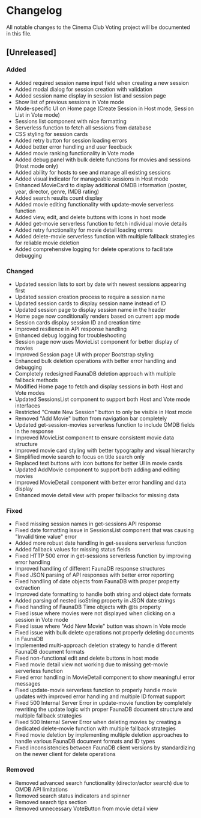 # Changelog

All notable changes to the Cinema Club Voting project will be documented in this file.

## [Unreleased]

### Added
- Added required session name input field when creating a new session
- Added modal dialog for session creation with validation
- Added session name display in session list and session page
- Show list of previous sessions in Vote mode
- Mode-specific UI on Home page (Create Session in Host mode, Session List in Vote mode)
- Sessions list component with nice formatting
- Serverless function to fetch all sessions from database
- CSS styling for session cards
- Added retry button for session loading errors
- Added better error handling and user feedback
- Added movie ranking functionality in Vote mode
- Added debug panel with bulk delete functions for movies and sessions (Host mode only)
- Added ability for hosts to see and manage all existing sessions
- Added visual indicator for manageable sessions in Host mode
- Enhanced MovieCard to display additional OMDB information (poster, year, director, genre, IMDB rating)
- Added search results count display
- Added movie editing functionality with update-movie serverless function
- Added view, edit, and delete buttons with icons in host mode
- Added get-movie serverless function to fetch individual movie details
- Added retry functionality for movie detail loading errors
- Added delete-movie serverless function with multiple fallback strategies for reliable movie deletion
- Added comprehensive logging for delete operations to facilitate debugging

### Changed
- Updated session lists to sort by date with newest sessions appearing first
- Updated session creation process to require a session name
- Updated session cards to display session name instead of ID
- Updated session page to display session name in the header
- Home page now conditionally renders based on current app mode
- Session cards display session ID and creation time
- Improved resilience in API response handling
- Enhanced debug logging for troubleshooting
- Session page now uses MovieList component for better display of movies
- Improved Session page UI with proper Bootstrap styling
- Enhanced bulk deletion operations with better error handling and debugging
- Completely redesigned FaunaDB deletion approach with multiple fallback methods
- Modified Home page to fetch and display sessions in both Host and Vote modes
- Updated SessionsList component to support both Host and Vote mode interfaces
- Restricted "Create New Session" button to only be visible in Host mode
- Removed "Add Movie" button from navigation bar completely
- Updated get-session-movies serverless function to include OMDB fields in the response
- Improved MovieList component to ensure consistent movie data structure
- Improved movie card styling with better typography and visual hierarchy
- Simplified movie search to focus on title search only
- Replaced text buttons with icon buttons for better UI in movie cards
- Updated AddMovie component to support both adding and editing movies
- Improved MovieDetail component with better error handling and data display
- Enhanced movie detail view with proper fallbacks for missing data

### Fixed
- Fixed missing session names in get-sessions API response
- Fixed date formatting issue in SessionsList component that was causing "Invalid time value" error
- Added more robust date handling in get-sessions serverless function
- Added fallback values for missing status fields
- Fixed HTTP 500 error in get-sessions serverless function by improving error handling
- Improved handling of different FaunaDB response structures
- Fixed JSON parsing of API responses with better error reporting
- Fixed handling of date objects from FaunaDB with proper property extraction
- Improved date formatting to handle both string and object date formats
- Added parsing of nested isoString property in JSON date strings
- Fixed handling of FaunaDB Time objects with @ts property 
- Fixed issue where movies were not displayed when clicking on a session in Vote mode
- Fixed issue where "Add New Movie" button was shown in Vote mode
- Fixed issue with bulk delete operations not properly deleting documents in FaunaDB
- Implemented multi-approach deletion strategy to handle different FaunaDB document formats
- Fixed non-functional edit and delete buttons in host mode
- Fixed movie detail view not working due to missing get-movie serverless function
- Fixed error handling in MovieDetail component to show meaningful error messages
- Fixed update-movie serverless function to properly handle movie updates with improved error handling and multiple ID format support
- Fixed 500 Internal Server Error in update-movie function by completely rewriting the update logic with proper FaunaDB document structure and multiple fallback strategies
- Fixed 500 Internal Server Error when deleting movies by creating a dedicated delete-movie function with multiple fallback strategies
- Fixed movie deletion by implementing multiple deletion approaches to handle various FaunaDB document formats and ID types
- Fixed inconsistencies between FaunaDB client versions by standardizing on the newer client for delete operations

### Removed
- Removed advanced search functionality (director/actor search) due to OMDB API limitations
- Removed search status indicators and spinner
- Removed search tips section 
- Removed unnecessary VoteButton from movie detail view 